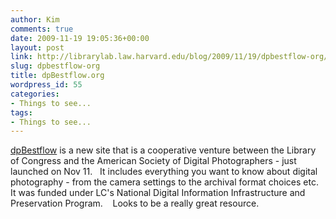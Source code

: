 ```yaml
---
author: Kim
comments: true
date: 2009-11-19 19:05:36+00:00
layout: post
link: http://librarylab.law.harvard.edu/blog/2009/11/19/dpbestflow-org/
slug: dpbestflow-org
title: dpBestflow.org
wordpress_id: 55
categories:
- Things to see...
tags:
- Things to see...
---
```


[dpBestflow](http://dpbestflow.org/) is a new site that is a cooperative venture between the Library of Congress and the American Society of Digital Photographers - just launched on Nov 11.   It includes everything you want to know about digital photography - from the camera settings to the archival format choices etc.  It was funded under LC's National Digital Information Infrastructure and Preservation Program.    Looks to be a really great resource.
